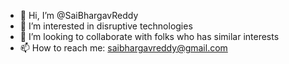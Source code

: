 - 👋 Hi, I’m @SaiBhargavReddy
- 👀 I’m interested in disruptive technologies
- 💞️ I’m looking to collaborate with folks who has similar interests
- 📫 How to reach me: saibhargavreddy@gmail.com

<!---
SaiBhargavReddy/SaiBhargavReddy is a ✨ special ✨ repository because its `README.md` (this file) appears on your GitHub profile.
You can click the Preview link to take a look at your changes.
--->
